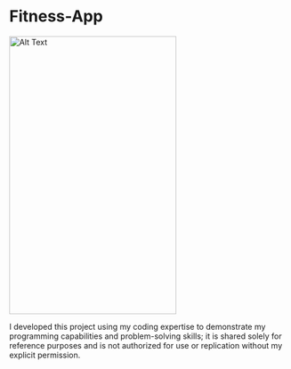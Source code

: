 # Fitness-App


<img src="https://github.com/user-attachments/assets/25622f70-070a-4c6c-9872-13b771ec196f" alt="Alt Text" width="300" height="500">                                  


I developed this project using my coding expertise to demonstrate my programming capabilities and problem-solving skills; it is shared solely for reference purposes and is not authorized for use or replication without my explicit permission.
